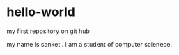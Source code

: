 # hello-world
my first repository on git hub

my name is sanket .
i am a student of computer scienece.
